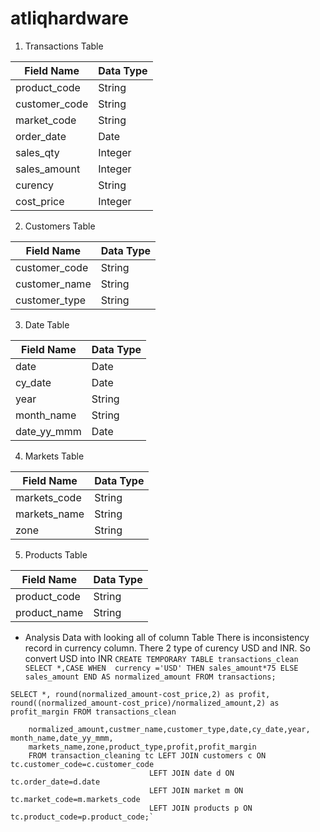# atliqhardware
1. Transactions Table
   
|Field Name|Data Type|
|----------|---------|
|product_code|String|
|customer_code|String|
|market_code|String|
|order_date|Date|
|sales_qty|Integer|
|sales_amount|Integer|
|curency|String|
|cost_price|Integer|

2. Customers Table

|Field Name|Data Type|
|----------|---------|
|customer_code|String|
|customer_name|String|
|customer_type|String|

3. Date Table

|Field Name|Data Type|
|----------|---------|
|date|Date|
|cy_date|Date|
|year|String|
|month_name|String|
|date_yy_mmm|Date|

4. Markets Table

|Field Name|Data Type|
|----------|---------|
|markets_code|String|
|markets_name|String|
|zone|String|

5. Products Table

|Field Name|Data Type|
|----------|---------|
|product_code|String|
|product_name|String|

- Analysis Data with looking all of column Table
  There is inconsistency record in currency column. There 2 type of curency USD and INR. So convert USD into INR
`CREATE TEMPORARY TABLE transactions_clean SELECT *,CASE WHEN 
			currency ='USD' THEN sales_amount*75
			ELSE sales_amount
            END AS normalized_amount FROM transactions;`

`SELECT *, round(normalized_amount-cost_price,2) as profit, round((normalized_amount-cost_price)/normalized_amount,2) as profit_margin
FROM transactions_clean`

		normalized_amount,custmer_name,customer_type,date,cy_date,year, month_name,date_yy_mmm,
		markets_name,zone,product_type,profit,profit_margin
		FROM transaction_cleaning tc LEFT JOIN customers c ON tc.customer_code=c.customer_code
								   LEFT JOIN date d ON tc.order_date=d.date
								   LEFT JOIN market m ON tc.market_code=m.markets_code
								   LEFT JOIN products p ON tc.product_code=p.product_code;`

